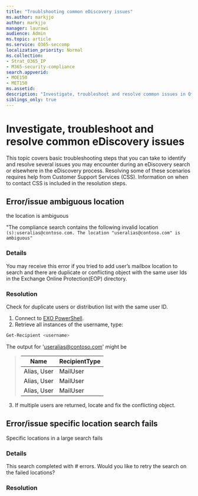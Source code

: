 ```yaml
---
title: "Troublshooting common eDiscovery issues"
ms.author: markjjo
author: markjjo
manager: laurawi
audience: Admin
ms.topic: article
ms.service: O365-seccomp
localization_priority: Normal
ms.collection: 
- Strat_O365_IP
- M365-security-compliance
search.appverid: 
- MOE150
- MET150
ms.assetid: 
description: "Investigate, troubleshoot and resolve common issues in Office 365 eDiscovery."
siblings_only: true
---
```

# Investigate, troubleshoot and resolve common eDiscovery issues

This topic covers basic troubleshooting steps that you can take to identify and resolve several issues you may encounter during an eDiscovery search or elsewhere in the eDiscovery process. Resolving some of these scenarios requires help from Customer Support Services (CSS). Information on when to contact CSS is included in the resolution steps.

## Error/issue ambiguous location

the location is ambiguous

"The compliance search contains the following invalid location `(s):useralias@contoso.com. The location "useralias@contoso.com" is ambiguous"`

### Details

You may receive this error if you tried to add user’s mailbox location to search and there are duplicate or conflicting object with the same user Ids in the Exchange Online Protection(EOP) directory.

### Resolution

Check for duplicate users or distribution list with the same user ID.

1. Connect to [EXO PowerShell](https://docs.microsoft.com/en-us/powershell/exchange/exchange-online/connect-to-exchange-online-powershell/connect-to-exchange-online-powershell?view=exchange-ps).
2. Retrieve all instances of the username, type:

```powershell
Get-Recipient <username>
```

The output for 'useralias@contoso.com' might be

> 
> |Name  |RecipientType  |
> |---------|---------|
> |Alias, User     |MailUser         |
> |Alias, User     |MailUser         |
> |Alias, User     |MailUser         |

3. If multiple users are returned, locate and fix the conflicting object.

## Error/issue specific location search fails

Specific locations in a large search fails

### Details

This search completed with # errors.  Would you like to retry the search on the failed locations?

### Resolution